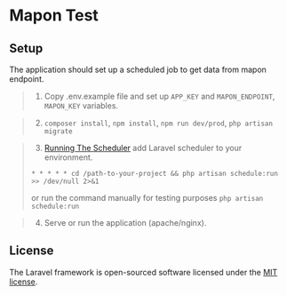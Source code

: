 # Mapon Test

## Setup

The application should set up a scheduled job to get data from mapon endpoint.

> 1) Copy .env.example file and set up `APP_KEY` and `MAPON_ENDPOINT`, `MAPON_KEY` variables.

> 2) `composer install`, `npm install`, `npm run dev/prod`, `php artisan migrate`

> 3) [Running The Scheduler](https://laravel.com/docs/8.x/scheduling#running-the-scheduler) add Laravel scheduler to your environment.
> ```
> * * * * * cd /path-to-your-project && php artisan schedule:run >> /dev/null 2>&1
> ```
> or run the command manually for testing purposes ```php artisan schedule:run```

> 4) Serve or run the application (apache/nginx).

## License

The Laravel framework is open-sourced software licensed under the [MIT license](https://opensource.org/licenses/MIT).
